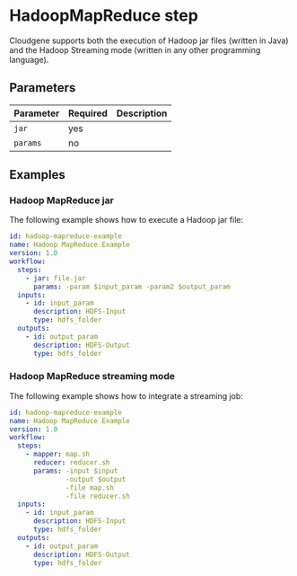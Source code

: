 # HadoopMapReduce step

Cloudgene supports both the execution of Hadoop jar files (written in Java) and the Hadoop Streaming mode (written in any other programming language).

## Parameters

| Parameter | Required | Description |
| --- | --- | --- |
| `jar` | yes |  |
| `params` | no |  |

## Examples

### Hadoop MapReduce jar

The following example shows how to execute a Hadoop jar file:

```yaml
id: hadoop-mapreduce-example
name: Hadoop MapReduce Example
version: 1.0
workflow:
  steps:
    - jar: file.jar
      params: -param $input_param -param2 $output_param
  inputs:
    - id: input_param
      description: HDFS-Input
      type: hdfs_folder
  outputs:
    - id: output_param
      description: HDFS-Output
      type: hdfs_folder
```

### Hadoop MapReduce streaming mode

The following example shows how to integrate a streaming job:

```yaml
id: hadoop-mapreduce-example
name: Hadoop MapReduce Example
version: 1.0
workflow:
  steps:
    - mapper: map.sh
      reducer: reducer.sh
      params: -input $input
              -output $output
              -file map.sh
              -file reducer.sh
  inputs:
    - id: input_param
      description: HDFS-Input
      type: hdfs_folder
  outputs:
    - id: output_param
      description: HDFS-Output
      type: hdfs_folder
```
